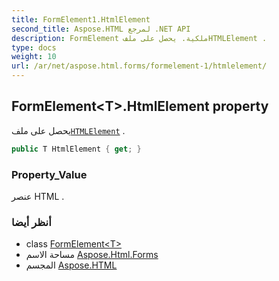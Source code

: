 ```yaml
---
title: FormElement1.HtmlElement
second_title: Aspose.HTML لمرجع .NET API
description: FormElement ملكية. يحصل على ملفHTMLElement .
type: docs
weight: 10
url: /ar/net/aspose.html.forms/formelement-1/htmlelement/
---
```

## FormElement&lt;T&gt;.HtmlElement property

يحصل على ملف[`HTMLElement`](../../../aspose.html/htmlelement/) .

```csharp
public T HtmlElement { get; }
```

### Property_Value

عنصر HTML .

### أنظر أيضا

* class [FormElement&lt;T&gt;](../)
* مساحة الاسم [Aspose.Html.Forms](../../formelement-1/)
* المجسم [Aspose.HTML](../../../)


